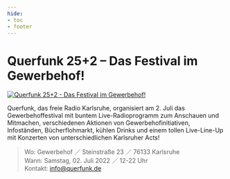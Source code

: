 ```yaml
---
hide:
- toc
- footer
---
```


# Querfunk 25+2 – Das Festival im Gewerbehof!

[![Querfunk 25+2 - Das Festival im Gewerbehof!](https://querfunk.de/sites/default/files/poster.jpg)](https://querfunk.de/artikel/querfunk-252-das-festival-im-gewerbehof)

Querfunk, das freie Radio Karlsruhe, organisiert am 2. Juli das Gewerbehoffestival
mit buntem Live-Radioprogramm zum Anschauen und Mitmachen, verschiedenen Aktionen
von Gewerbehofinitiativen, Infoständen, Bücherflohmarkt, kühlen Drinks und einem
tollen Live-Line-Up mit Konzerten von unterschiedlichen Karlsruher Acts! 

> Wo: Gewerbehof ／ Steinstraße 23 ／ 76133 Karlsruhe  
> Wann: Samstag, 02. Juli 2022 ／ 12-22 Uhr  
> Kontakt: info@querfunk.de
